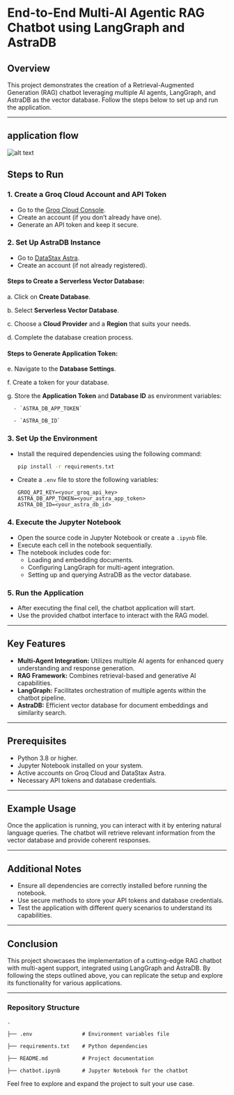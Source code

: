
# End-to-End Multi-AI Agentic RAG Chatbot using LangGraph and AstraDB

## Overview
This project demonstrates the creation of a Retrieval-Augmented Generation (RAG) chatbot leveraging multiple AI agents, LangGraph, and AstraDB as the vector database. Follow the steps below to set up and run the application.

---
## application flow
![alt text](image.png)
## Steps to Run

### 1. **Create a Groq Cloud Account and API Token**
   - Go to the [Groq Cloud Console](https://console.groq.com/keys).
   - Create an account (if you don’t already have one).
   - Generate an API token and keep it secure.

### 2. **Set Up AstraDB Instance**
   - Go to [DataStax Astra](https://astra.datastax.com).
   - Create an account (if not already registered).

   #### Steps to Create a Serverless Vector Database:
   a. Click on **Create Database**.

   b. Select **Serverless Vector Database**.

   c. Choose a **Cloud Provider** and a **Region** that suits your needs.

   d. Complete the database creation process.

   
   #### Steps to Generate Application Token:
   e. Navigate to the **Database Settings**.

   f. Create a token for your database.

   g. Store the **Application Token** and **Database ID** as environment variables:

      - `ASTRA_DB_APP_TOKEN`

      - `ASTRA_DB_ID`

### 3. **Set Up the Environment**
   - Install the required dependencies using the following command:
     ```bash
     pip install -r requirements.txt
     ```
   - Create a `.env` file to store the following variables:
     ```env
     GROQ_API_KEY=<your_groq_api_key>
     ASTRA_DB_APP_TOKEN=<your_astra_app_token>
     ASTRA_DB_ID=<your_astra_db_id>
     ```

### 4. **Execute the Jupyter Notebook**
   - Open the source code in Jupyter Notebook or create a `.ipynb` file.
   - Execute each cell in the notebook sequentially.
   - The notebook includes code for:
     - Loading and embedding documents.
     - Configuring LangGraph for multi-agent integration.
     - Setting up and querying AstraDB as the vector database.

### 5. **Run the Application**
   - After executing the final cell, the chatbot application will start.
   - Use the provided chatbot interface to interact with the RAG model.

---

## Key Features
- **Multi-Agent Integration:** Utilizes multiple AI agents for enhanced query understanding and response generation.
- **RAG Framework:** Combines retrieval-based and generative AI capabilities.
- **LangGraph:** Facilitates orchestration of multiple agents within the chatbot pipeline.
- **AstraDB:** Efficient vector database for document embeddings and similarity search.

---

## Prerequisites
- Python 3.8 or higher.
- Jupyter Notebook installed on your system.
- Active accounts on Groq Cloud and DataStax Astra.
- Necessary API tokens and database credentials.

---

## Example Usage
Once the application is running, you can interact with it by entering natural language queries. The chatbot will retrieve relevant information from the vector database and provide coherent responses.

---

## Additional Notes
- Ensure all dependencies are correctly installed before running the notebook.
- Use secure methods to store your API tokens and database credentials.
- Test the application with different query scenarios to understand its capabilities.

---

## Conclusion
This project showcases the implementation of a cutting-edge RAG chatbot with multi-agent support, integrated using LangGraph and AstraDB. By following the steps outlined above, you can replicate the setup and explore its functionality for various applications.

---

### Repository Structure
```plaintext
.

├── .env                # Environment variables file

├── requirements.txt    # Python dependencies

├── README.md           # Project documentation

├── chatbot.ipynb       # Jupyter Notebook for the chatbot

```
Feel free to explore and expand the project to suit your use case.
